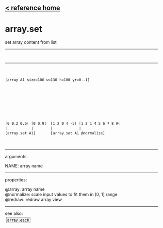 [< reference home](ceammc_lib.html)
---

# array.set


set array content from list

---

<br>


---


```


[array A1 size=100 w=130 h=100 yr=0..1]








[0 0.2 0.5( [0 0.9(  [1 2 0 4 -5( [1 2 1 4 5 6 7 8 9(
|           |        |            |
[array.set A1]       [array.set A1 @normalize]

            
```

---
arguments:

NAME: array name<br>

---
properties:

@array: array name<br>
@normalize: scale input values to fit them in [0, 1]
            range<br>
@redraw: redraw array view<br>

---
see also:<br>
[![array.each](img/object_array.each.png)](array.each.html)
